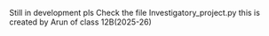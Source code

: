 Still in development 
pls Check the file Investigatory_project.py
this is created by Arun 
of class 12B(2025-26)
